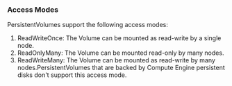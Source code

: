### Access Modes
PersistentVolumes support the following access modes:

1. ReadWriteOnce: The Volume can be mounted as read-write by a single node.
2. ReadOnlyMany: The Volume can be mounted read-only by many nodes.
3. ReadWriteMany: The Volume can be mounted as read-write by many nodes.PersistentVolumes that are backed by Compute Engine persistent disks don't support this access mode.